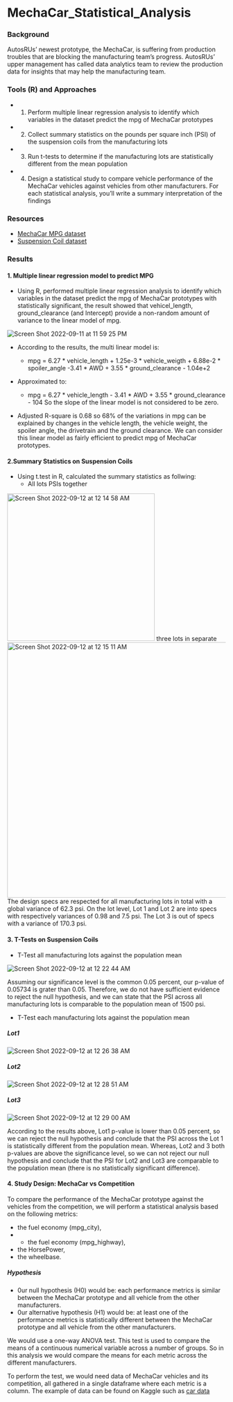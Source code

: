 # MechaCar_Statistical_Analysis
### Background
AutosRUs’ newest prototype, the MechaCar, is suffering from production troubles that are blocking the manufacturing team’s progress. AutosRUs’ upper management has called data analytics team to review the production data for insights that may help the manufacturing team.

### Tools (R) and Approaches 
- 1. Perform multiple linear regression analysis to identify which variables in the dataset predict the mpg of MechaCar prototypes
- 2. Collect summary statistics on the pounds per square inch (PSI) of the suspension coils from the manufacturing lots
- 3. Run t-tests to determine if the manufacturing lots are statistically different from the mean population
- 4. Design a statistical study to compare vehicle performance of the MechaCar vehicles against vehicles from other manufacturers. For each statistical analysis, you’ll write a summary interpretation of the findings

### Resources 
- [MechaCar MPG dataset](https://github.com/ShiraliObul/MechaCar_Statistical_Analysis/blob/main/MechaCar_mpg.csv)
- [Suspension Coil dataset](https://github.com/ShiraliObul/MechaCar_Statistical_Analysis/blob/main/Suspension_Coil.csv)

### Results 
#### 1. Multiple linear regression model to predict MPG 
- Using R, performed multiple linear regression analysis to identify which variables in the dataset predict the mpg of MechaCar prototypes with 
  statistically significant, the result showed that vehicel_length, ground_clearance (and Intercept) provide a non-random amount of variance to the linear
  model of mpg. 
  
![Screen Shot 2022-09-11 at 11 59 25 PM](https://user-images.githubusercontent.com/65901034/189571410-c9080f75-b98b-4593-a044-1c5c9cf19fa6.png)
- According to the results, the multi linear model is:
    - mpg = 6.27 * vehicle_length + 1.25e-3 * vehicle_weigth + 6.88e-2 * spoiler_angle -3.41 * AWD + 3.55 * ground_clearance - 1.04e+2
- Approximated to:
    - mpg = 6.27 * vehicle_length - 3.41 * AWD + 3.55 * ground_clearance - 104
So the slope of the linear model is not considered to be zero.

- Adjusted R-square is 0.68 so 68% of the variations in mpg can be explained by changes in the vehicle length, the vehicle weight, the spoiler angle, the drivetrain and the ground clearance. We can consider this linear model as fairly efficient to predict mpg of MechaCar prototypes.

#### 2.Summary Statistics on Suspension Coils
- Using t.test in R, calculated the summary statistics as follwing:
     - All lots PSIs together
<img width="340" alt="Screen Shot 2022-09-12 at 12 14 58 AM" src="https://user-images.githubusercontent.com/65901034/189572864-e3637910-9e6c-474c-a6d5-ba74346972b9.png">
     three lots in separate
<img width="589" alt="Screen Shot 2022-09-12 at 12 15 11 AM" src="https://user-images.githubusercontent.com/65901034/189572871-84ec14e8-8d14-4a91-92a8-216dce245848.png">
The design specs are respected for all manufacturing lots in total with a global variance of 62.3 psi.
On the lot level, Lot 1 and Lot 2 are into specs with respectively variances of 0.98 and 7.5 psi. The Lot 3 is out of specs with a variance of 170.3 psi.

#### 3. T-Tests on Suspension Coils
- T-Test all manufacturing lots against the population mean

![Screen Shot 2022-09-12 at 12 22 44 AM](https://user-images.githubusercontent.com/65901034/189573567-c548d872-28be-4a88-a628-6cf88c6b63fc.png)

Assuming our significance level is the common 0.05 percent, our p-value of 0.05734 is grater than 0.05. Therefore, we do not have sufficient evidence to reject the null hypothesis, and we can state that the PSI across all manufacturing lots is comparable to the population mean of 1500 psi.
- T-Test each manufacturing lots against the population mean
##### Lot1
![Screen Shot 2022-09-12 at 12 26 38 AM](https://user-images.githubusercontent.com/65901034/189574099-ef060a48-e93b-41b8-8bf4-99aa8d8c4e57.png)
##### Lot2
![Screen Shot 2022-09-12 at 12 28 51 AM](https://user-images.githubusercontent.com/65901034/189574216-a80fee89-1fd6-4c14-bf03-f18377c82ece.png)
##### Lot3
![Screen Shot 2022-09-12 at 12 29 00 AM](https://user-images.githubusercontent.com/65901034/189574229-7878008e-396a-4cb4-b151-6068b6e5a65b.png)

According to the results above, Lot1 p-value is lower than 0.05 percent, so we can reject the null hypothesis and conclude that the PSI across the Lot 1 is statistically different from the population mean. Whereas, Lot2 and 3 both p-values are above the significance level, so we can not reject our null hypothesis and conclude that the PSI for Lot2 and Lot3 are comparable to the population mean (there is no statistically significant difference).

#### 4. Study Design: MechaCar vs Competition
To compare the performance of the MechaCar prototype against the vehicles from the competition, we will perform a statistical analysis based on the following metrics: 
- the fuel economy (mpg_city),
- - the fuel economy (mpg_highway),
- the HorsePower,
- the wheelbase.
##### Hypothesis
- 0ur null hypothesis (H0) would be: each performance metrics is similar between the MechaCar prototype and all vehicle from the other manufacturers.
- 0ur alternative hypothesis (H1) would be: at least one of the performance metrics is statistically different between the MechaCar prototype and all vehicle from the other manufacturers. 

We would use a one-way ANOVA test. This test is used to compare the means of a continuous numerical variable across a number of groups.
So in this analysis we would compare the means for each metric across the different manufacturers.

To perform the test, we would need data of MechaCar vehicles and its competition, all gathered in a single dataframe where each metric is a column.
The example of data can be found on Kaggle such as [car data](https://www.kaggle.com/datasets/ljanjughazyan/cars1) 

  
  
